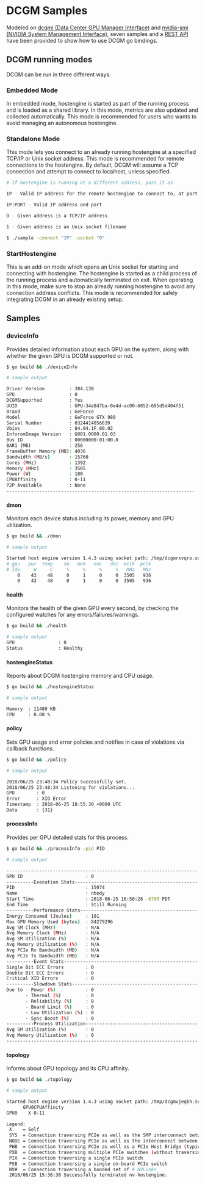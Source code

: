 # DCGM Samples

Modeled on [dcgmi (Data Center GPU Manager Interface)](https://developer.nvidia.com/data-center-gpu-manager-dcgm) and [nvidia-smi (NVIDIA System Management Interface)](https://developer.nvidia.com/nvidia-system-management-interface), seven samples and a [REST API](https://github.com/NVIDIA/go-dcgm/samples/dcgm/restApi/README.md) have been provided to show how to use DCGM go bindings.

## DCGM running modes

DCGM can be run in three different ways.

### Embedded Mode

In embedded mode, hostengine is started as part of the running process and is loaded as a shared library. In this mode, metrics are also updated and collected automatically. This mode is recommended for users who wants to avoid managing an autonomous hostengine.

### Standalone Mode

This mode lets you connect to an already running hostengine at a specified TCP/IP or Unix socket address. This mode is recommended for remote connections to the hostengine.  By default, DCGM will assume a TCP connection and attempt to connect to localhost, unless specified.

```bash
# If hostengine is running at a different address, pass it as

IP - Valid IP address for the remote hostengine to connect to, at port 5555.

IP:PORT - Valid IP address and port

O - Given address is a TCP/IP address

1 - Given address is an Unix socket filename

$ ./sample -connect "IP" -socket "0"

```

### StartHostengine

This is an add-on mode which opens an Unix socket for starting and connecting with hostengine. The hostengine is started as a child process of the running process and automatically terminated on exit. When operating in this mode, make sure to stop an already running hostengine to avoid any connection address conflicts. This mode is recommended for safely integrating DCGM in an already existing setup.

## Samples

### deviceInfo

Provides detailed information about each GPU on the system, along with whether the given GPU is DCGM supported or not.

```bash
$ go build && ./deviceInfo

# sample output

Driver Version         : 384.130
GPU                    : 0
DCGMSupported          : Yes
UUID                   : GPU-34e8d7ba-0e4d-ac00-6852-695d5d404f51
Brand                  : GeForce
Model                  : GeForce GTX 980
Serial Number          : 0324414056639
Vbios                  : 84.04.1F.00.02
InforomImage Version   : G001.0000.01.03
Bus ID                 : 00000000:01:00.0
BAR1 (MB)              : 256
FrameBuffer Memory (MB): 4036
Bandwidth (MB/s)       : 15760
Cores (MHz)            : 1392
Memory (MHz)           : 3505
Power (W)              : 180
CPUAffinity            : 0-11
P2P Available          : None
---------------------------------------------------------------------
```

#### dmon

Monitors each device status including its power, memory and GPU utilization.

```bash
$ go build && ./dmon

# sample output

Started host engine version 1.4.3 using socket path: /tmp/dcgmrxvqro.socket
# gpu   pwr  temp    sm   mem   enc   dec  mclk  pclk
# Idx     W     C     %     %     %     %   MHz   MHz
    0    43    48     0     1     0     0  3505   936
    0    43    48     0     1     0     0  3505   936
```

#### health

Monitors the health of the given GPU every second, by checking the configured watches for any errors/failures/warnings.

```bash
$ go build && ./health

# sample output
GPU                : 0
Status             : Healthy
```

#### hostengineStatus

Reports about DCGM hostengine memory and CPU usage.

```bash
$ go build && ./hostengineStatus

# sample output

Memory  : 11480 KB
CPU     : 0.08 %
```

#### policy

Sets GPU usage and error policies and notifies in case of violations via callback functions.

```bash
$ go build && ./policy

# sample output

2018/06/25 23:48:34 Policy successfully set.
2018/06/25 23:48:34 Listening for violations...
GPU        : 0
Error      : XID Error
Timestamp  : 2018-06-25 18:55:30 +0000 UTC
Data       : {31}
```

#### processInfo

Provides per GPU detailed stats for this process.

```bash
$ go build && ./processInfo -pid PID

# sample output

----------------------------------------------------------------------
GPU ID                       : 0
----------Execution Stats---------------------------------------------
PID                          : 15074
Name                         : nbody
Start Time                   : 2018-06-25 16:50:28 -0700 PDT
End Time                     : Still Running
----------Performance Stats-------------------------------------------
Energy Consumed (Joules)     : 181
Max GPU Memory Used (bytes)  : 84279296
Avg SM Clock (MHz)           : N/A
Avg Memory Clock (MHz)       : N/A
Avg SM Utilization (%)       : N/A
Avg Memory Utilization (%)   : N/A
Avg PCIe Rx Bandwidth (MB)   : N/A
Avg PCIe Tx Bandwidth (MB)   : N/A
----------Event Stats-------------------------------------------------
Single Bit ECC Errors        : 0
Double Bit ECC Errors        : 0
Critical XID Errors          : 0
----------Slowdown Stats----------------------------------------------
Due to - Power (%)           : 0
       - Thermal (%)         : 0
       - Reliability (%)     : 0
       - Board Limit (%)     : 0
       - Low Utilization (%) : 0
       - Sync Boost (%)      : 0
----------Process Utilization-----------------------------------------
Avg SM Utilization (%)       : 0
Avg Memory Utilization (%)   : 0
----------------------------------------------------------------------
```

#### topology

Informs about GPU topology and its CPU affinity.

```bash
$ go build && ./topology

# sample output

Started host engine version 1.4.3 using socket path: /tmp/dcgmvjeqkh.socket
      GPU0CPUAffinity
GPU0    X 0-11

Legend:
 X    = Self
 SYS  = Connection traversing PCIe as well as the SMP interconnect between NUMA nodes (e.g., QPI/UPI)
 NODE = Connection traversing PCIe as well as the interconnect between PCIe Host Bridges within a NUMA node
 PHB  = Connection traversing PCIe as well as a PCIe Host Bridge (typically the CPU)
 PXB  = Connection traversing multiple PCIe switches (without traversing the PCIe Host Bridge)
 PIX  = Connection traversing a single PCIe switch
 PSB  = Connection traversing a single on-board PCIe switch
 NV#  = Connection traversing a bonded set of # NVLinks
 2018/06/25 15:36:38 Successfully terminated nv-hostengine.
```
